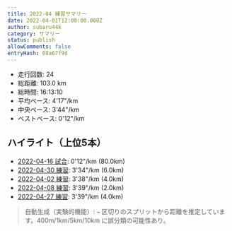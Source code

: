 ```yaml
---
title: 2022-04 練習サマリー
date: 2022-04-01T12:00:00.000Z
author: subaru44k
category: サマリー
status: publish
allowComments: false
entryHash: 08a67f9d
---
```

- 走行回数: 24
- 総距離: 103.0 km
- 総時間: 16:13:10
- 平均ペース: 4'17"/km
- 中央ペース: 3'44"/km
- ベストペース: 0'12"/km

## ハイライト（上位5本）
- [2022-04-16 試合](/2022-04-17-24b27d0e10e8946e7fd03e66091c8271/): 0'12"/km (80.0km)
- [2022-04-30 練習](/2022-04-30-86c3e5a53a73968a15b279e3fb790e9a/): 3'34"/km (6.0km)
- [2022-04-02 練習](/2022-04-03-ff859846957958046805a4dce2f51665/): 3'38"/km (4.0km)
- [2022-04-08 練習](/2022-04-09-4b3d0e56936f62b4f8d45bae2fb06fb4/): 3'39"/km (2.0km)
- [2022-04-27 練習](/2022-04-27-2592d51624414d0a6838cfb4819fcf16/): 3'39"/km (4.0km)

> 自動生成（実験的機能）: `→` 区切りのスプリットから距離を推定しています。400m/1km/5km/10km に誤分類の可能性あり。
